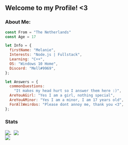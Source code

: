 ## Welcome to my Profile! <3
### About Me:
```js
const From = "The Netherlands"
const Age = 17

let Info = {
  firstName: "Melanie",
  Interests: "Node.js | Fullstack",
  Learning: "C++",
  OS: "Windows 10 Home",
  Discord: "Mell#9969",
};

let Answers = {
  commonQuestions:
    "It makes my head hurt so I answer them here :)",
  AreYouAGirl: "Yes I am a girl, nothing special",
  AreYouAMinor: "Yes I am a minor, I am 17 years old",
  ForAllWeirdos: "Please dont annoy me, thank you <3",
};
```
### Stats
<a href="https://github.com/Mxlanie/Mxlanie">
  <img align="center" src="https://github-readme-stats.vercel.app/api?username=Mxlanie&theme=onedark&layout=compact"/>
</a>
&nbsp;
<a href="https://github.com/Mxlanie/Mxlanie">
    <img align="center" src="https://github-readme-stats.vercel.app/api/top-langs/?username=Mxlanie&theme=onedark&layout=default"/>
</a>
<br>
<a href="https://github.com/Mxlanie/Mxlanie">
    <img align="center" src="https://komarev.com/ghpvc/?username=Mxlanie&color=FFB6C1&style=plastic&label=Profile Views"/>
</a>

